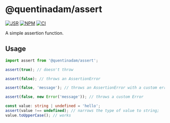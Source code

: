 # @quentinadam/assert

[![JSR][jsr-image]][jsr-url] [![NPM][npm-image]][npm-url] [![CI][ci-image]][ci-url]

A simple assertion function.

## Usage

```ts
import assert from '@quentinadam/assert';

assert(true); // doesn't throw

assert(false); // throws an AssertionError

assert(false, 'message'); // throws an AssertionError with a custom error message

assert(false, new Error('message')); // throws a custom Error

const value: string | undefined = 'hello';
assert(value !== undefined); // narrows the type of value to string;
value.toUpperCase(); // works
```

[ci-image]: https://img.shields.io/github/actions/workflow/status/quentinadam/deno-assert/ci.yml?branch=main&logo=github&style=flat-square
[ci-url]: https://github.com/quentinadam/deno-assert/actions/workflows/ci.yml
[npm-image]: https://img.shields.io/npm/v/@quentinadam/assert.svg?style=flat-square
[npm-url]: https://npmjs.org/package/@quentinadam/assert
[jsr-image]: https://jsr.io/badges/@quentinadam/assert?style=flat-square
[jsr-url]: https://jsr.io/@quentinadam/assert
